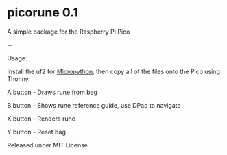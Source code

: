 # picorune 0.1

A simple package for the Raspberry Pi Pico

--

Usage: 

Install the uf2 for [Micropython](https://micropython.org/download/), then copy all of the files onto the Pico using Thonny.

A button - Draws rune from bag

B button - Shows rune reference guide, use DPad to navigate

X button - Renders rune

Y button - Reset bag

Released under MIT License